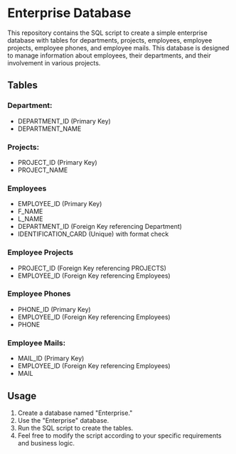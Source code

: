 # Enterprise Database

This repository contains the SQL script to create a simple enterprise database with tables for departments, projects, employees, employee projects, employee phones, and employee mails. This database is designed to manage information about employees, their departments, and their involvement in various projects.

## Tables

### Department:

- DEPARTMENT_ID (Primary Key)
- DEPARTMENT_NAME

### Projects:

- PROJECT_ID (Primary Key)
- PROJECT_NAME

### Employees

- EMPLOYEE_ID (Primary Key)
- F_NAME
- L_NAME
- DEPARTMENT_ID (Foreign Key referencing Department)
- IDENTIFICATION_CARD (Unique) with format check

### Employee Projects

- PROJECT_ID (Foreign Key referencing PROJECTS)
- EMPLOYEE_ID (Foreign Key referencing Employees)

### Employee Phones

- PHONE_ID (Primary Key)
- EMPLOYEE_ID (Foreign Key referencing Employees)
- PHONE

### Employee Mails:

- MAIL_ID (Primary Key)
- EMPLOYEE_ID (Foreign Key referencing Employees)
- MAIL

## Usage

<ol>
<li>Create a database named "Enterprise."</li>
<li>Use the "Enterprise" database.</li>
<li>Run the SQL script to create the tables.</li>
<li>Feel free to modify the script according to your specific requirements and business logic.</li>
</ol>
